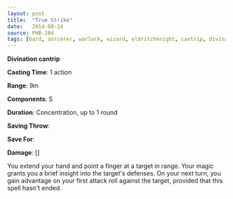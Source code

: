 ```yaml
---
layout: post
title:  "True Strike"
date:   2014-08-24
source: PHB.284
tags: [bard, sorcerer, warlock, wizard, eldritchknight, cantrip, divination]
---
```


**Divination cantrip**

**Casting Time**: 1 action

**Range**: 9m

**Components**: S

**Duration**: Concentration, up to 1 round

**Saving Throw**:

**Save For**:

**Damage**: []

You extend your hand and point a finger at a target in range. Your magic grants you a brief insight into the target's defenses. On your next turn, you gain advantage on your first attack roll against the target, provided that this spell hasn't ended.